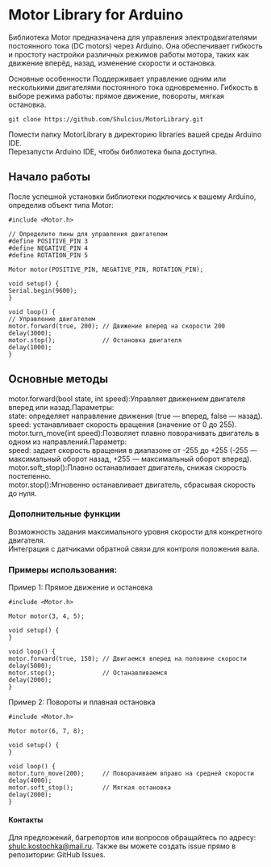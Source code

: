 # Motor Library for Arduino
Библиотека Motor предназначена для управления электродвигателями постоянного тока (DC motors) через Arduino. Она обеспечивает гибкость и простоту настройки различных режимов работы мотора, таких как движение вперёд, назад, изменение скорости и остановка.

Основные особенности
Поддерживает управление одним или несколькими двигателями постоянного тока одновременно.
Гибкость в выборе режима работы: прямое движение, повороты, мягкая остановка.
```
git clone https://github.com/Shulcius/MotorLibrary.git
```
Помести папку MotorLibrary в директорию libraries вашей среды Arduino IDE.  
Перезапусти Arduino IDE, чтобы библиотека была доступна.
## Начало работы
После успешной установки библиотеки подключись к вашему Arduino, определив объект типа Motor:

```
#include <Motor.h>

// Определите пины для управления двигателем
#define POSITIVE_PIN 3
#define NEGATIVE_PIN 4
#define ROTATION_PIN 5

Motor motor(POSITIVE_PIN, NEGATIVE_PIN, ROTATION_PIN);

void setup() {
Serial.begin(9600);
}

void loop() {
// Управление двигателем
motor.forward(true, 200); // Движение вперед на скорости 200
delay(3000);
motor.stop();             // Остановка двигателя
delay(1000);
}
```

## Основные методы
motor.forward(bool state, int speed):Управляет движением двигателя вперед или назад.Параметры:  
state: определяет направление движения (true — вперед, false — назад).  
speed: устанавливает скорость вращения (значение от 0 до 255).  
motor.turn_move(int speed):Позволяет плавно поворачивать двигатель в одном из направлений.Параметр:  
speed: задает скорость вращения в диапазоне от -255 до +255 (-255 — максимальный оборот назад, +255 — максимальный оборот вперед).  
motor.soft_stop():Плавно останавливает двигатель, снижая скорость постепенно.  
motor.stop():Мгновенно останавливает двигатель, сбрасывая скорость до нуля.
### Дополнительные функции
Возможность задания максимального уровня скорости для конкретного двигателя.  
Интеграция с датчиками обратной связи для контроля положения вала.
### Примеры использования:
Пример 1: Прямое движение и остановка
```
#include <Motor.h>

Motor motor(3, 4, 5);

void setup() {
}

void loop() {
motor.forward(true, 150); // Двигаемся вперед на половине скорости
delay(5000);
motor.stop();             // Останавливаемся
delay(2000);
}
```
Пример 2: Повороты и плавная остановка
```
#include <Motor.h>

Motor motor(6, 7, 8);

void setup() {
}

void loop() {
motor.turn_move(200);     // Поворачиваем вправо на средней скорости
delay(4000);
motor.soft_stop();        // Мягкая остановка
delay(2000);
}
```


#### Контакты
Для предложений, багрепортов или вопросов обращайтесь по адресу: shulc.kostochka@mail.ru.
Также вы можете создать issue прямо в репозитории: GitHub Issues.